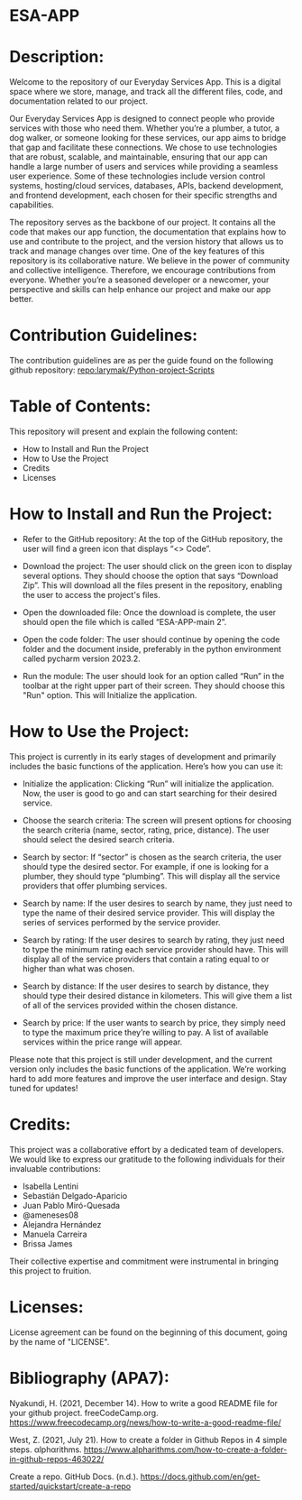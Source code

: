 # ESA-APP
# **Description:**
Welcome to the repository of our Everyday Services App. This is a digital space where we store, manage, and track all the different files, code, and documentation related to our project. 

Our Everyday Services App is designed to connect people who provide services with those who need them. Whether you’re a plumber, a tutor, a dog walker, or someone looking for these services, our app aims to bridge that gap and facilitate these connections. We chose to use technologies that are robust, scalable, and maintainable, ensuring that our app can handle a large number of users and services while providing a seamless user experience. Some of these technologies include version control systems, hosting/cloud services, databases, APIs, backend development, and frontend development, each chosen for their specific strengths and capabilities.


The repository serves as the backbone of our project. It contains all the code that makes our app function, the documentation that explains how to use and contribute to the project, and the version history that allows us to track and manage changes over time. One of the key features of this repository is its collaborative nature. We believe in the power of community and collective intelligence. Therefore, we encourage contributions from everyone. Whether you’re a seasoned developer or a newcomer, your perspective and skills can help enhance our project and make our app better.



# Contribution Guidelines:
The contribution guidelines are as per the guide found on the following github repository: [repo:larymak/Python-project-Scripts]([url](https://github.com/larymak/Python-project-Scripts)https://github.com/larymak/Python-project-Scripts)



# Table of Contents:
This repository will present and explain the following content:
- How to Install and Run the Project
- How to Use the Project
- Credits
- Licenses

# How to Install and Run the Project:

- Refer to the GitHub repository: At the top of the GitHub repository, the user will find a green icon that displays “<> Code”.

- Download the project: The user should click on the green icon to display several options. They should choose the option that says “Download Zip”. This will download all the files 
  present in the repository, enabling the user to access the project's files.

- Open the downloaded file: Once the download is complete, the user should open the file which is called “ESA-APP-main 2”.

- Open the code folder: The user should continue by opening the code folder and the document inside, preferably in the python environment called pycharm version 2023.2.
  
- Run the module: The user should look for an option called “Run” in the toolbar at the right upper part of their screen. They should choose this "Run" option. This will Initialize the application.

# How to Use the Project:
This project is currently in its early stages of development and primarily includes the basic functions of the application. Here’s how you can use it:

- Initialize the application: Clicking “Run” will initialize the application. Now, the user is good to go and can start searching for their desired service.

- Choose the search criteria: The screen will present options for choosing the search criteria (name, sector, rating, price, distance). The user should select the desired search criteria.

- Search by sector: If “sector” is chosen as the search criteria, the user should type the desired sector. For example, if one is looking for a plumber, they should type “plumbing”. This will display all the service providers that offer plumbing services.

- Search by name: If the user desires to search by name, they just need to type the name of their desired service provider. This will display the series of services performed by the service provider.

- Search by rating: If the user desires to search by rating, they just need to type the minimum rating each service provider should have. This will display all of the service providers that contain a rating equal to or higher than what was chosen.

- Search by distance: If the user desires to search by distance, they should type their desired distance in kilometers. This will give them a list of all of the services provided within the chosen distance.

- Search by price: If the user wants to search by price, they simply need to type the maximum price they’re willing to pay. A list of available services within the price range will appear.

Please note that this project is still under development, and the current version only includes the basic functions of the application. We’re working hard to add more features and improve the user interface and design. Stay tuned for updates!



# Credits:
This project was a collaborative effort by a dedicated team of developers. We would like to express our gratitude to the following individuals for their invaluable contributions:

- Isabella Lentini
- Sebastián Delgado-Aparicio
- Juan Pablo Miró-Quesada
- @ameneses08
- Alejandra Hernández
- Manuela Carreira
- Brissa James

Their collective expertise and commitment were instrumental in bringing this project to fruition.

# Licenses:
License agreement can be found on the beginning of this document, going by the name of "LICENSE".

# Bibliography (APA7):

Nyakundi, H. (2021, December 14). How to write a good README file for your github project. freeCodeCamp.org. https://www.freecodecamp.org/news/how-to-write-a-good-readme-file/

West, Z. (2021, July 21). How to create a folder in Github Repos in 4 simple steps. αlphαrithms. https://www.alpharithms.com/how-to-create-a-folder-in-github-repos-463022/ 

Create a repo. GitHub Docs. (n.d.). https://docs.github.com/en/get-started/quickstart/create-a-repo 



